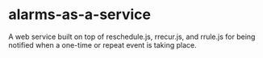 alarms-as-a-service
===================

A web service built on top of reschedule.js, rrecur.js, and rrule.js for being notified when a one-time or repeat event is taking place.

